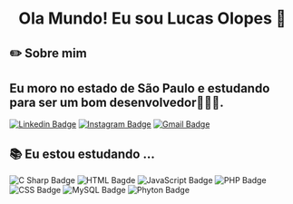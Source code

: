 <h1 align="center"> Ola Mundo! Eu sou Lucas Olopes 👋</h1>

## ✏️ Sobre mim
## Eu moro no estado de São Paulo e estudando para ser um bom desenvolvedor👩🏻‍💻. 
[![Linkedin Badge](https://img.shields.io/badge/-LinkedIn-blue?style=flat-square&logo=Linkedin&logoColor=white&link=https://www.linkedin.com/in/lucas-s-olopes/)](https://www.linkedin.com/in/lucas-s-olopes/)
[![Instagram Badge](https://img.shields.io/badge/-instagram-%23E4405F.svg?&style=for-the-badge&logo=instagram&logoColor=white&link=https://www.instagram.com/ls_olopes/)](https://www.instagram.com/ls_olopes/)
[![Gmail Badge](https://img.shields.io/badge/-Gmail-c14438?style=flat-square&logo=Gmail&logoColor=white&link=mailto:olopes.lucas567@gmail.com)](mailto:contato@lucasolopes.com)
 
## 📚 Eu estou estudando ... 
![C Sharp Badge](https://img.shields.io/badge/c%20sharp-%23239120.svg?&style=flat-square&logo=c%20sharp&logoColor=white/)
![HTML Bagde](https://img.shields.io/badge/html-%23239120.svg?&style=flat-square&logo=html5&logoColor=white/)
![JavaScript Badge](https://img.shields.io/badge/javascript-%23F7DF1E.svg?&style=flat-square&logo=javascript&logoColor=black&labelColor=black/)
![PHP Badge](https://img.shields.io/badge/php-%23777BB4.svg?&style=for-the-badge&logo=php&logoColor=white/)
![CSS Badge](https://img.shields.io/badge/css3%20-%231572B6.svg?&style=for-the-badge&logo=css3&logoColor=white/)
![MySQL Badge](https://img.shields.io/badge/mysql-%2300f.svg?&style=for-the-badge&logo=mysql&logoColor=white/)
![Phyton Badge](https://img.shields.io/badge/python-%233776AB.svg?&style=flat-square&logo=python&logoColor=white/)
